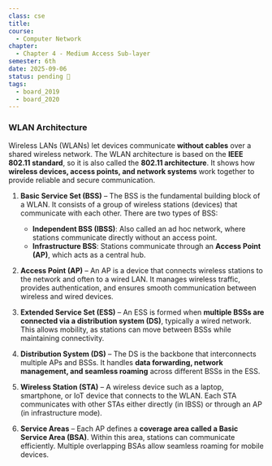 ```yaml
---
class: cse
title:
course:
  - Computer Network
chapter:
  - Chapter 4 - Medium Access Sub-layer
semester: 6th
date: 2025-09-06
status: pending 🛑
tags:
  - board_2019
  - board_2020
---
```



### **WLAN Architecture**

Wireless LANs (WLANs) let devices communicate **without cables** over a shared wireless network. The WLAN architecture is based on the **IEEE 802.11 standard**, so it is also called the **802.11 architecture**. It shows how **wireless devices, access points, and network systems** work together to provide reliable and secure communication.


1. **Basic Service Set (BSS)** – The BSS is the fundamental building block of a WLAN. It consists of a group of wireless stations (devices) that communicate with each other. There are two types of BSS:
    
    - **Independent BSS (IBSS)**: Also called an ad hoc network, where stations communicate directly without an access point.        
    - **Infrastructure BSS**: Stations communicate through an **Access Point (AP)**, which acts as a central hub.
        
2. **Access Point (AP)** – An AP is a device that connects wireless stations to the network and often to a wired LAN. It manages wireless traffic, provides authentication, and ensures smooth communication between wireless and wired devices.
    
3. **Extended Service Set (ESS)** – An ESS is formed when **multiple BSSs are connected via a distribution system (DS)**, typically a wired network. This allows mobility, as stations can move between BSSs while maintaining connectivity.
    
4. **Distribution System (DS)** – The DS is the backbone that interconnects multiple APs and BSSs. It handles **data forwarding, network management, and seamless roaming** across different BSSs in the ESS.
    
5. **Wireless Station (STA)** – A wireless device such as a laptop, smartphone, or IoT device that connects to the WLAN. Each STA communicates with other STAs either directly (in IBSS) or through an AP (in infrastructure mode).
    
6. **Service Areas** – Each AP defines a **coverage area called a Basic Service Area (BSA)**. Within this area, stations can communicate efficiently. Multiple overlapping BSAs allow seamless roaming for mobile devices.
